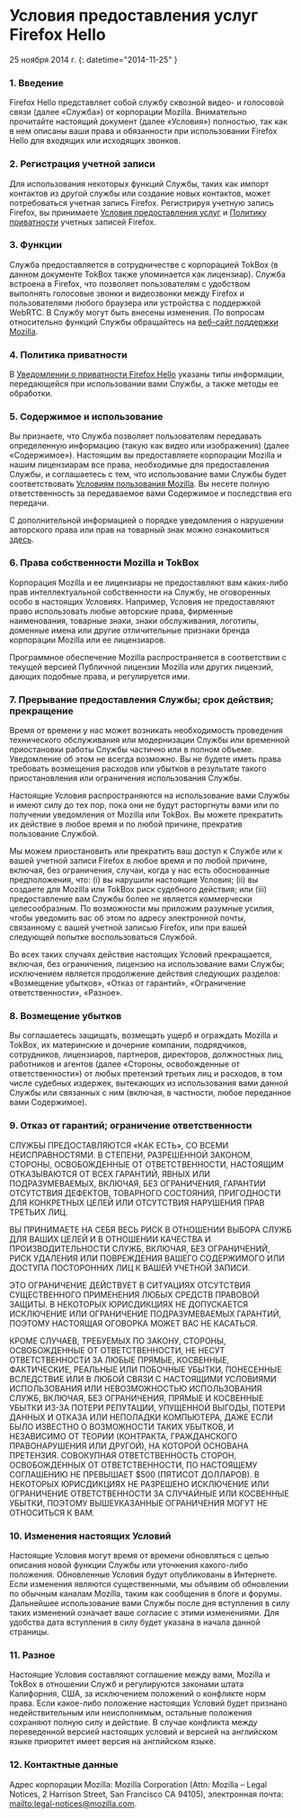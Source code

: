 # Условия предоставления услуг Firefox Hello

25 ноября 2014 г.
{: datetime="2014-11-25" }

### 1. Введение 

Firefox Hello представляет собой службу сквозной видео- и голосовой связи (далее «Служба») от корпорации Mozilla.  Внимательно прочитайте настоящий документ (далее «Условия») полностью, так как в нем описаны ваши права и обязанности при использовании Firefox Hello для входящих или исходящих звонков.

### 2. Регистрация учетной записи

Для использования некоторых функций Службы, таких как импорт контактов из другой службы или создание новых контактов, может потребоваться учетная запись Firefox.  Регистрируя учетную запись Firefox, вы принимаете [Условия предоставления услуг](https://www.mozilla.org/en-US/about/legal/terms/services) и [Политику приватности](https://www.mozilla.org/en-US/privacy/firefox-cloud) учетных записей Firefox.

### 3. Функции

Служба предоставляется в сотрудничестве с корпорацией TokBox (в данном документе TokBox также упоминается как лицензиар).  Служба встроена в Firefox, что позволяет пользователям с удобством выполнять голосовые звонки и видеозвонки между Firefox и пользователями любого браузера или устройства с поддержкой WebRTC.  В Службу могут быть внесены изменения.  По вопросам относительно функций Службы обращайтесь на [веб-сайт поддержки Mozilla](https://support.mozilla.org/products/firefox). 

### 4. Политика приватности

В [Уведомлении о приватности Firefox Hello](https://www.mozilla.org/privacy/) указаны типы информации, передающейся при использовании вами Службы, а также методы ее обработки.

### 5. Содержимое и использование 

Вы признаете, что Служба позволяет пользователям передавать определенную информацию (такую как видео или изображения) (далее «Содержимое»).  Настоящим вы предоставляете корпорации Mozilla и нашим лицензиарам все права, необходимые для предоставления Службы, и соглашаетесь с тем, что использование вами Службы будет соответствовать [Условиям пользования Mozilla](https://www.mozilla.org/about/legal/acceptable-use). Вы несете полную ответственность за передаваемое вами Содержимое и последствия его передачи. 

С дополнительной информацией о порядке уведомления о нарушении авторского права или прав на товарный знак можно ознакомиться [здесь](https://www.mozilla.org/about/legal/report-abuse/).

### 6. Права собственности Mozilla и TokBox

Корпорация Mozilla и ее лицензиары не предоставляют вам каких-либо прав интеллектуальной собственности на Службу, не оговоренных особо в настоящих Условиях.  Например, Условия не предоставляют право использовать любые авторские права, фирменные наименования, товарные знаки, знаки обслуживания, логотипы, доменные имена или другие отличительные признаки бренда корпорации Mozilla или ее лицензиаров.  

Программное обеспечение Mozilla распространяется в соответствии с текущей версией Публичной лицензии Mozilla или других лицензий, дающих подобные права, и регулируется ими.

### 7. Прерывание предоставления Службы; срок действия; прекращение

Время от времени у нас может возникать необходимость проведения технического обслуживания или модернизации Службы или временной приостановки работы Службы частично или в полном объеме. Уведомление об этом не всегда возможно. Вы не будете иметь права требовать возмещения расходов или убытков в результате такого приостановления или ограничения использования Службы.

Настоящие Условия распространяются на использование вами Службы и имеют силу до тех пор, пока они не будут расторгнуты вами или по получении уведомления от Mozilla или TokBox. Вы можете прекратить их действие в любое время и по любой причине, прекратив пользование Службой.

Мы можем приостановить или прекратить ваш доступ к Службе или к вашей учетной записи Firefox в любое время и по любой причине, включая, без ограничения, случаи, когда у нас есть обоснованные предположения, что: (i) вы нарушили настоящие Условия; (ii) вы создаете для Mozilla или TokBox риск судебного действия; или (iii) предоставление вам Службы более не является коммерчески целесообразным. По возможности мы приложим разумные усилия, чтобы уведомить вас об этом по адресу электронной почты, связанному с вашей учетной записью Firefox, или при вашей следующей попытке воспользоваться Службой.

Во всех таких случаях действие настоящих Условий прекращается, включая, без ограничения, лицензию на использование вами Службы; исключением является продолжение действия следующих разделов: «Возмещение убытков», «Отказ от гарантий», «Ограничение ответственности», «Разное».

### 8. Возмещение убытков

Вы соглашаетесь защищать, возмещать ущерб и ограждать Mozilla и TokBox, их материнские и дочерние компании, подрядчиков, сотрудников, лицензиаров, партнеров, директоров, должностных лиц, работников и агентов (далее «Стороны, освобожденные от ответственности») от любых претензий третьих лиц и расходов, в том числе судебных издержек, вытекающих из использования вами данной Службы или связанных с ним (включая, в частности, любое переданное вами Содержимое).

### 9. Отказ от гарантий; ограничение ответственности

СЛУЖБЫ ПРЕДОСТАВЛЯЮТСЯ «КАК ЕСТЬ», СО ВСЕМИ НЕИСПРАВНОСТЯМИ. В СТЕПЕНИ, РАЗРЕШЕННОЙ ЗАКОНОМ, СТОРОНЫ, ОСВОБОЖДЕННЫЕ ОТ ОТВЕТСТВЕННОСТИ, НАСТОЯЩИМ ОТКАЗЫВАЮТСЯ ОТ ВСЕХ ГАРАНТИЙ, ЯВНЫХ ИЛИ ПОДРАЗУМЕВАЕМЫХ, ВКЛЮЧАЯ, БЕЗ ОГРАНИЧЕНИЯ, ГАРАНТИИ ОТСУТСТВИЯ ДЕФЕКТОВ, ТОВАРНОГО СОСТОЯНИЯ, ПРИГОДНОСТИ ДЛЯ КОНКРЕТНЫХ ЦЕЛЕЙ ИЛИ ОТСУТСТВИЯ НАРУШЕНИЯ ПРАВ ТРЕТЬИХ ЛИЦ.

ВЫ ПРИНИМАЕТЕ НА СЕБЯ ВЕСЬ РИСК В ОТНОШЕНИИ ВЫБОРА СЛУЖБ ДЛЯ ВАШИХ ЦЕЛЕЙ И В ОТНОШЕНИИ КАЧЕСТВА И ПРОИЗВОДИТЕЛЬНОСТИ СЛУЖБ, ВКЛЮЧАЯ, БЕЗ ОГРАНИЧЕНИЙ, РИСК УДАЛЕНИЯ ИЛИ ПОВРЕЖДЕНИЯ ВАШЕГО СОДЕРЖИМОГО ИЛИ ДОСТУПА ПОСТОРОННИХ ЛИЦ К ВАШЕЙ УЧЕТНОЙ ЗАПИСИ.

ЭТО ОГРАНИЧЕНИЕ ДЕЙСТВУЕТ В СИТУАЦИЯХ ОТСУТСТВИЯ СУЩЕСТВЕННОГО ПРИМЕНЕНИЯ ЛЮБЫХ СРЕДСТВ ПРАВОВОЙ ЗАЩИТЫ. В НЕКОТОРЫХ ЮРИСДИКЦИЯХ НЕ ДОПУСКАЕТСЯ ИСКЛЮЧЕНИЕ ИЛИ ОГРАНИЧЕНИЕ ПОДРАЗУМЕВАЕМЫХ ГАРАНТИЙ, ПОЭТОМУ НАСТОЯЩАЯ ОГОВОРКА МОЖЕТ ВАС НЕ КАСАТЬСЯ.

КРОМЕ СЛУЧАЕВ, ТРЕБУЕМЫХ ПО ЗАКОНУ, СТОРОНЫ, ОСВОБОЖДЕННЫЕ ОТ ОТВЕТСТВЕННОСТИ, НЕ НЕСУТ ОТВЕТСТВЕННОСТИ ЗА ЛЮБЫЕ ПРЯМЫЕ, КОСВЕННЫЕ, ФАКТИЧЕСКИЕ, РЕАЛЬНЫЕ ИЛИ ПОБОЧНЫЕ УБЫТКИ, ПОНЕСЕННЫЕ ВСЛЕДСТВИЕ ИЛИ В ЛЮБОЙ СВЯЗИ С НАСТОЯЩИМИ УСЛОВИЯМИ ИСПОЛЬЗОВАНИЯ ИЛИ НЕВОЗМОЖНОСТЬЮ ИСПОЛЬЗОВАНИЯ СЛУЖБ, ВКЛЮЧАЯ, БЕЗ ОГРАНИЧЕНИЯ, ПРЯМЫЕ И КОСВЕННЫЕ УБЫТКИ ИЗ-ЗА ПОТЕРИ РЕПУТАЦИИ, УПУЩЕННОЙ ВЫГОДЫ, ПОТЕРИ ДАННЫХ И ОТКАЗА ИЛИ НЕПОЛАДКИ КОМПЬЮТЕРА, ДАЖЕ ЕСЛИ БЫЛО ИЗВЕСТНО О ВОЗМОЖНОСТИ ТАКИХ УБЫТКОВ, И НЕЗАВИСИМО ОТ ТЕОРИИ (КОНТРАКТА, ГРАЖДАНСКОГО ПРАВОНАРУШЕНИЯ ИЛИ ДРУГОЙ), НА КОТОРОЙ ОСНОВАНА ПРЕТЕНЗИЯ. СОВОКУПНАЯ ОТВЕТСТВЕННОСТЬ СТОРОН, ОСВОБОЖДЕННЫХ ОТ ОТВЕТСТВЕННОСТИ, ПО НАСТОЯЩЕМУ СОГЛАШЕНИЮ НЕ ПРЕВЫШАЕТ $500 (ПЯТИСОТ ДОЛЛАРОВ). В НЕКОТОРЫХ ЮРИСДИКЦИЯХ НЕ РАЗРЕШЕНО ИСКЛЮЧЕНИЕ ИЛИ ОГРАНИЧЕНИЕ ОТВЕТСТВЕННОСТИ ЗА СЛУЧАЙНЫЕ ИЛИ КОСВЕННЫЕ УБЫТКИ, ПОЭТОМУ ВЫШЕУКАЗАННЫЕ ОГРАНИЧЕНИЯ МОГУТ НЕ ОТНОСИТЬСЯ К ВАМ.

### 10. Изменения настоящих Условий

Настоящие Условия могут время от времени обновляться с целью описания новой функции Службы или уточнения какого-либо положения. Обновленные Условия будут опубликованы в Интернете. Если изменения являются существенными, мы объявим об обновлении по обычным каналам Mozilla, таким как сообщения в блоге и форумы. Дальнейшее использование вами Службы после дня вступления в силу таких изменений означает ваше согласие с этими изменениями. Для удобства дата вступления в силу будет указана в начала данной страницы.

### 11. Разное

Настоящие Условия составляют соглашение между вами, Mozilla и TokBox в отношении Служб и регулируются законами штата Калифорния, США, за исключением положений о конфликте норм права. Если какое-либо положение настоящих Условий будет признано недействительным или неисполнимым, остальные положения сохраняют полную силу и действие. В случае конфликта между переведенной версией настоящих условий и версией на английском языке приоритет имеет версия на английском языке.

### 12. Контактные данные

Адрес корпорации Mozilla: Mozilla Corporation (Attn: Mozilla – Legal Notices, 2 Harrison Street, San Francisco CA 94105), электронная почта: <mailto:legal-notices@mozilla.com>.
